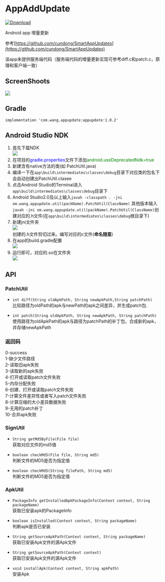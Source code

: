 # AppAddUpdate #

[ ![Download](https://api.bintray.com/packages/kingwang666/maven/appupdate/images/download.svg?version=1.0.2) ](https://bintray.com/kingwang666/maven/appupdate/1.0.2/link)

Android app 增量更新 
 
参考[https://github.com/cundong/SmartAppUpdates](https://github.com/cundong/SmartAppUpdates)  

该app未提供服务端代码（服务端代码的增量更新实现可参考diff.c和patch.c，原理和客户端一致）

## ScreenShoots ##
![](http://i.imgur.com/nutEUKE.jpg)

## Gradle   
`implementation 'com.wang.appupdate:appupdate:1.0.2'`

## Android Studio NDK ##
1. 首先下载NDK  
![](http://i.imgur.com/VTabP2r.png)
2. 在项目的<font color="blue">gradle.properties</font>文件下添加<font color="green">android.useDeprecatedNdk=true</font>
3. 新建含有native方法的类(如 PatchUtil.java)
4. 编译一下在`app\build\intermediates\classes\debug`目录下对应类的包名下会自动创建出PatchUtil.clasee
5. 点击Android Studio的Terminal进入`app\build\intermediates\classes\debug`目录下
6. Android Studio2.0及以上输入`javah -classpath . -jni om.wang.appupdate.util(packName).PatchUtil(ClassName)` 其他版本输入`javah -jni om.wang.appupdate.util(packName).PatchUtil(ClassName)`创建对应的.h文件(在`app\build\intermediates\classes\debug`根目录下)
7. 新建jni文件夹  
![](http://i.imgur.com/TwDxie1.png)  
创建的.h文件剪切过来。编写对应的c文件(**命名随意**)
8. 在app的build.gradle配置  
![](http://i.imgur.com/XdEbtDQ.png)
9. 运行即可，对应的.so在文件夹  
![](http://i.imgur.com/B7Zulc4.png)

## API ##
### PatchUtil ###
- `int diff(String oldApkPath, String newApkPath,String patchPath)`  
 比较路径为oldPath的apk与newPath的apk之间差异，并生成patch包.


- `int patch(String oldApkPath, String newApkPath, String patchPath)`  
使用路径为oldApkPath的apk与路径为patchPath的补丁包，合成新的apk，并存储newApkPath  
### 返回码 ###
0-success  
1-缺少文件路径  
2-读取旧apk失败  
3-读取新的apk失败  
4-打开或读取patch文件失败  
5-内存分配失败  
6-创建、打开或读取patch文件失败  
7-计算文件差异性或者写入patch文件失败  
8-计算压缩的大小差异数据失败  
9-无用的patch补丁  
10-合并apk失败

### SignUtil ###
- `String getMd5ByFile(File file)`  
获取对应文件的md5值

- `boolean checkMd5(File file, String md5)`  
判断文件的MD5是否为指定值

- `boolean checkMd5(String filePath, String md5)`  
判断文件的MD5是否为指定值

### ApkUtil ###


- `PackageInfo getInstalledApkPackageInfo(Context context, String packageName)`  
获取已安装apk的PackageInfo


- `boolean isInstalled(Context context, String packageName)`  
判断apk是否已安装


- `String getSourceApkPath(Context context, String packageName)`  
获取已安装Apk文件的源Apk文件


- `String getSourceApkPath(Context context)`  
获取已安装Apk文件的源Apk文件


- `void installApk(Context context, String apkPath)`  
安装Apk  
